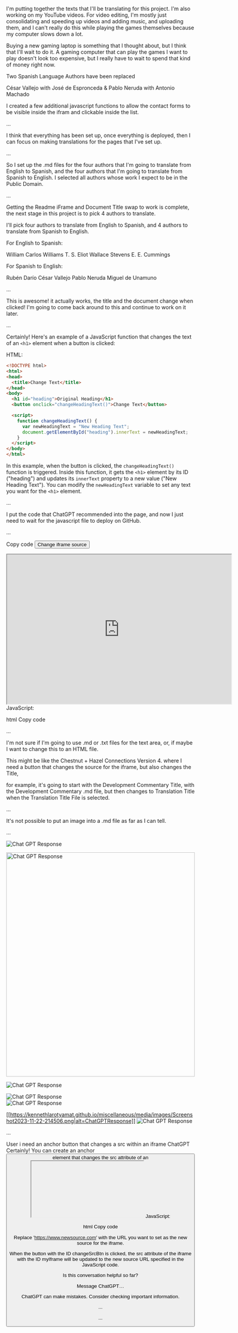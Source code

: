 I'm putting together the texts that I'll be translating for 
this project. I'm also working on my YouTube videos. For video
editing, I'm mostly just consolidating and speeding up videos
and adding music, and uploading them, and I can't really do this
while playing the games themselves because my computer slows down
a lot.

Buying a new gaming laptop is something that I thought about, but
I think that I'll wait to do it. A gaming computer that can play
the games I want to play doesn't look too expensive, but I really
have to wait to spend that kind of money right now.


Two Spanish Language Authors have been replaced

César Vallejo with José de Espronceda
& 
Pablo Neruda with Antonio Machado

I created a few additional javascript functions to allow
the contact forms to be visible inside the ifram and clickable
inside the list.

...

I think that everything has been set up, once everything is
deployed, then I can focus on making translations for the
pages that I've set up.

...

So I set up the .md files for the four authors that I'm going
to translate from English to Spanish, and the four authors
that I'm going to translate from Spanish to English. I selected
all authors whose work I expect to be in the Public Domain.

...

Getting the Readme iFrame and Document Title swap to work is complete,
the next stage in this project is to pick 4 authors to translate.

I'll pick four authors to translate from English to Spanish,
and 4 authors to translate from Spanish to English.

For English to Spanish:

William Carlos Williams
T. S. Eliot
Wallace Stevens
E. E. Cummings

For Spanish to English:

Rubén Darío
César Vallejo
Pablo Neruda
Miguel de Unamuno

...

This is awesome! it actually works, the title and the document
change when clicked! I'm going to come back around to this and
continue to work on it later.

...

Certainly! Here's an example of a JavaScript function that changes the text of an `<h1>` element when a button is clicked:

HTML:
```html
<!DOCTYPE html>
<html>
<head>
  <title>Change Text</title>
</head>
<body>
  <h1 id="heading">Original Heading</h1>
  <button onclick="changeHeadingText()">Change Text</button>

  <script>
    function changeHeadingText() {
      var newHeadingText = "New Heading Text";
      document.getElementById("heading").innerText = newHeadingText;
    }
  </script>
</body>
</html>
```

In this example, when the button is clicked, the `changeHeadingText()` function is triggered. Inside this function, it gets the `<h1>` element by its ID ("heading") and updates its `innerText` property to a new value ("New Heading Text"). You can modify the `newHeadingText` variable to set any text you want for the `<h1>` element.

...

I put the code that ChatGPT recommended into the page, and now
I just need to wait for the javascript file to deploy on GitHub.

...

Copy code
<button id="changeSrcBtn">Change iframe source</button>
<iframe id="myIframe" src="https://www.example.com" width="600" height="400"></iframe>
JavaScript:

html
Copy code
<script>
  document.getElementById('changeSrcBtn').addEventListener('click', function() {
    var newSource = 'https://www.newsource.com'; // Replace this URL with your desired source
    
    var iframe = document.getElementById('myIframe');
    iframe.src = newSource;
  });
</script>

...

I'm not sure if I'm going to use .md or .txt files for the text area, or, if maybe I want to change this to an HTML file.

This might be like the Chestnut + Hazel Connections Version 4. where I need a button that changes the source for the iframe, but also
changes the Title,

for example, it's going to start with the Development Commentary Title, with the Development Commentary .md file, 
but then changes to Translation Title when the Translation Title File is selected.

...

It's not possible to put an image into a .md file as far as I can tell.

...

![Chat GPT Response](https://kennethlarotyamat.github.io/miscellaneous/media/images/Screenshot2023-11-22-214506.png)

<img src="https://kennethlarotyamat.github.io/miscellaneous/media/images/Screenshot2023-11-22-214506.png" alt="Chat GPT Response" width="100%" height="600">

![Chat GPT Response](https://kennethlarotyamat.github.io/miscellaneous/media/images/Screenshot2023-11-22-214506.png|alt=ChatGPTResponse)  

![Chat GPT Response](https://kennethlarotyamat.github.io/miscellaneous/media/images/Screenshot2023-11-22-214506.png)  
![Chat GPT Response](https://kennethlarotyamat.github.io/miscellaneous/media/images/Screenshot2023-11-22-214506.png|alt=ChatGPTResponse)  

[[https://kennethlarotyamat.github.io/miscellaneous/media/images/Screenshot2023-11-22-214506.png|alt=ChatGPTResponse]]
![Chat GPT Response](https://kennethlarotyamat.github.io/miscellaneous/media/images/Screenshot2023-11-22-214506.png "Chat GPT Response")

...

User
i need an anchor button that changes a src within an iframe
ChatGPT
Certainly! You can create an anchor <button> element that changes the src attribute of an <iframe> using JavaScript. Here's an example:

HTML:

html
Copy code
<button id="changeSrcBtn">Change iframe source</button>
<iframe id="myIframe" src="https://www.example.com" width="600" height="400"></iframe>
JavaScript:

html
Copy code
<script>
  document.getElementById('changeSrcBtn').addEventListener('click', function() {
    var newSource = 'https://www.newsource.com'; // Replace this URL with your desired source
    
    var iframe = document.getElementById('myIframe');
    iframe.src = newSource;
  });
</script>
Replace 'https://www.newsource.com' with the URL you want to set as the new source for the iframe.

When the button with the ID changeSrcBtn is clicked, the src attribute of the iframe with the ID myIframe will be updated to the new source URL specified in the JavaScript code.





Is this conversation helpful so far?



Message ChatGPT…

ChatGPT can make mistakes. Consider checking important information.

...

<!--      C:\Users\KLYam\OneDrive\Documents\GitHub\kennethlarotyamat.github.io\html\indexTranslations.html
        
        
        [11/06/2023 08:56 AM] [Leaflet Update Point]

Development Notes - I want to bring the swipe left and right text down slightly, and 
kind of change the fields to that swiping left and right 
doesn't have to be exactly on the text, but in the general colored field 
file:///C:/Users/KLYam/OneDrive/Documents/GitHub/kennethlarotyamat.github.io/html/project14v004.html 

-->

<!-- [11/06/2023 06:16 AM] checking page Looks good. -->
<!-- 
        [11/06/2023 01:53 AM]   [Resources] [https://dev.to/ingosteinke/inspecting-the-wrong-elements-in-the-browser--3jce]
        [Development Notes]     refer to [Oct 28] course material to figure out map stuff to figure out how to use
                                leaflet or maps for the [meet me at our spot] section. [Oct 2.3] [11/06/2023 01:53 AM] it's
                                in, it's working, meet me at our spot button is working with leaflet.
                                [11/06/2023 01:53 AM] I'm going to leave this page for now and continue working on project 14
                                version 4 and continue the leaflet aspect of the project. [11/06/2023 01:53 AM]
        [11/06/2023 01:53 AM]   checking page. [11/06/2023 01:53 AM] [11/06/2023 01:53 AM] 
-->
<!-- [11/05/2023 06:00 AM] align="center"  align="center" Image from https://leafletjs.com/index.html -->

<!-- [11/05/2023 09:45 AM] [Deployment Test] [11/05/2023 06:00 AM] [11/05/2023 05:56 AM]  moved development notes to a central location. These will be moved to a dedicated text file 
        once this part of the project is completed. or. once they. once it makes sense to free up the space.
-->





<!-- migration test -->
<!--

[11/05/2023 05:50] Removed Video Material From Repository 

[11/05/2023 05:50] [Quiz] [https://sekllanchenruan.github.io/anime-quiz-app/]
I need to review how to do this. I think that he managed to use
a JSON file for his quiz project, I couldn't figure out how to do it.

[11/04/2023 23:29] [11/04/2023 23:25] kennethlarotyamat.github.io/html/project10index.html 
I moved a number of files around to make things easier for me to look at.
kennethlarotyamat.github.io/html/project10index.html
I moved a number of files around into different directories, this created a 
number of problems are are being fixed as I come across them.
[11/04/2023 23:25]

[11/04/2023 23:29] [Needs to be fixed] [11/04/2023 23:29]
https://kennethlarotyamat.github.io/html/project10index.html
file:///C:/Users/KLYam/OneDrive/Documents/GitHub/kennethlarotyamat.github.io/html/project10index%20copy.html
https://kennethlarotyamat.github.io/html/project10index.html
[11/04/2023 23:29] 

-->

<!-- [11/05/2023 05:50] -->
<!-- [11/05/2023 04:46] checking page -->
<!-- [11/05/2023 04:46] page works -->
<!--  [11/05/2023 04:46] i still can't figure out why the favicon doesn't work on this page. -->
<!-- https://www.learnwithjason.dev/blog/get-form-values-as-json -->
<!-- form start, collect information in JSON format [11/04/2023 23:10] Need to Fix This, Collect response in JSON FORMAT [11/05/2023 02:40]-->
<!-- [11/04/2023 23:03] https://kennethlarotyamat.github.io  C:\Users\KLYam\OneDrive\Documents\GitHub\kennethlarotyamat.github.io\javascript\script.js -->
<!-- [Work Area - Need to put maps into the Chestnut and Hazel Connections Carousel - For Mobile] [11/05/2023 06:00 AM] -->
<!-- assignment11index.html need to fix this link [Should be fixed. will check] -->
<!-- [https://codepen.io/kennethlarotyamat/full/XWyLXvm] [ need to fix images for hamburger project ]  -->
<!-- [11/06/2023 08:56 AM] [Leaflet Update Point] [11/05/2023 06:00 AM] I want to make revisions to the hamburger project. I could probably do the map thing there. Leaflet. It's called Leaflet. -->


...